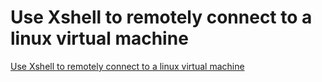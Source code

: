 # Use Xshell to remotely connect to a linux virtual machine
[Use Xshell to remotely connect to a linux virtual machine](https://aiwithcloud.com/2022/09/15/use_xshell_to_remotely_connect_to_a_linux_virtual_machine/)